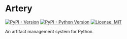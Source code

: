 # Artery

[![PyPI - Version](https://img.shields.io/pypi/v/artery.svg)](https://pypi.org/project/artery)
[![PyPI - Python Version](https://img.shields.io/pypi/pyversions/artery.svg)](https://pypi.org/project/artery)
[![License: MIT](https://img.shields.io/badge/License-MIT-yellow.svg)](https://opensource.org/licenses/MIT)

An artifact management system for Python.
